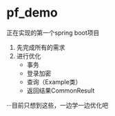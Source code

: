 # pf_demo
正在实现的第一个spring boot项目

1. 先完成所有的需求
2. 进行优化
    * 事务
    * 登录加密
    * 查询（Example类）
    * 返回结果CommonResult
    
···目前只想到这些，一边学一边优化吧
    
